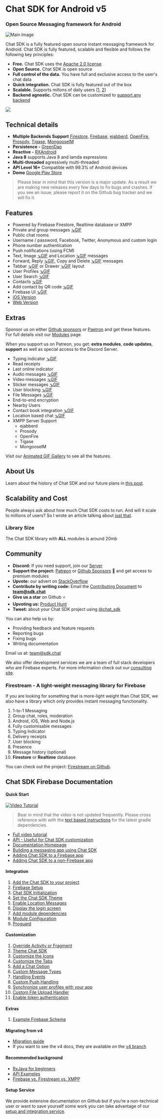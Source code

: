 # Chat SDK for Android v5
### Open Source Messaging framework for Android

![Main Image](https://media.giphy.com/media/L05Bq9WHSP3PUH6uTF/giphy.gif)

Chat SDK is a fully featured open source instant messaging framework for Android. Chat SDK is fully featured, scalable and flexible and follows the following key principles:

- **Free.** Chat SDK uses the [Apache 2.0 license](https://www.apache.org/licenses/LICENSE-2.0)
- **Open Source.** Chat SDK is open source
- **Full control of the data.** You have full and exclusive access to the user's chat data
- **Quick integration.** Chat SDK is fully featured out of the box
- **Scalable.** Supports millons of daily users [[1](https://firebase.google.com/docs/database/usage/limits), [2](https://blog.process-one.net/ejabberd-massive-scalability-1node-2-million-concurrent-users/)]
- **Backend agnostic.** Chat SDK can be customized to [support any backend](https://hackmd.io/@dyR2Vn0UTFaO8tZjyiJyHw/SJUgMoJTU) 

[![](https://raw.githubusercontent.com/chat-sdk/chat-sdk-android/master/graphics/chat-sdk-play.png)](https://play.google.com/store/apps/details?id=sdk.chat.live)

## Technical details

- **Multiple Backends Support** [Firestore](https://firebase.google.com/), [Firebase](https://firebase.google.com/), [ejabberd](https://www.ejabberd.im/), [OpenFire](https://www.igniterealtime.org/projects/openfire/), [Prosody](https://prosody.im/), [Tigase](https://tigase.net/), [MongooseIM](https://mongooseim.readthedocs.io/en/latest/)
- **Persistence -** [GreenDao](http://greenrobot.org/greendao/)
- **Reactive -** [RXAndroid](https://github.com/ReactiveX/RxAndroid)
- **Java 8** supports Java 8 and lamda expressions
- **Multi-threaded** agressively multi-threaded
- **API Level 16+** Compatible with 99.3% of Android devices
- **Demo** [Google Play Store](https://play.google.com/store/apps/details?id=sdk.chat.live)

> Please bear in mind that this version is a major update. As a result we are making new releases every few days to fix bugs and crashes. If you see an issue, please report it on the Github bug tracker and we will fix it. 

## Features

- Powered by Firebase Firestore, Realtime database or XMPP
- Private and group messages [⇘GIF](https://giphy.com/gifs/chat-sdk-group-chat-l10OaBC7ce7zaJKvDe)
- Public chat rooms
- Username / password, Facebook, Twitter, Anonymous and custom login
- Phone number authentication
- Push notifications (using FCM)
- Text, Image [⇘GIF](https://giphy.com/gifs/chat-sdk-image-message-MXLfUgTh3LFjVzC1BV) and Location [⇘GIF](https://giphy.com/gifs/chat-sdk-location-message-gM0wVTbTnG0H8JQuBS) messages
- Forward, Reply [⇘GIF](https://giphy.com/gifs/hQpGyo24gxYFqLPj2E), Copy and Delete [⇘GIF](https://giphy.com/gifs/iD616avkpifElZ6IRl) messages
- Tabbar [⇘GIF](https://giphy.com/gifs/chat-sdk-tabbar-ln715cYWiX9yYVEkCm) or Drawer [⇘GIF](https://giphy.com/gifs/eNRDygZZ7q9n4Yqk3b) layout
- User Profiles [⇘GIF](https://giphy.com/gifs/profile-chat-sdk-UVZIcvzSjBy6ZrJq7E)
- User Search [⇘GIF](https://giphy.com/gifs/search-chat-sdk-ducLm14OeuX0pUzVEl)
- Contacts [⇘GIF](https://giphy.com/gifs/profile-chat-sdk-UVZIcvzSjBy6ZrJq7E)
- Add contact by QR code [⇘GIF](https://giphy.com/gifs/jOnq7hTrHMFEHJDbim)
- Firebase UI [⇘GIF](https://giphy.com/gifs/chat-sdk-firebase-ui-hrps78wBSz49QXbuv3)
- [iOS Version](https://github.com/chat-sdk/chat-sdk-ios)
- [Web Version](https://github.com/chat-sdk/chat-sdk-web)

## Extras

Sponsor us on either [Github sponsors](https://github.com/sponsors/chat-sdk) or [Paetron](https://www.patreon.com/chatsdk) and get these features. For full details visit our [Modules](https://chat-sdk.gitbook.io/chat-sdk/commercial/module-licensing) page.

When you support us on Patreon, you get: **extra modules**, **code updates**, **support** as well as special access to the Discord Server. 

- Typing indicator [⇘GIF](https://giphy.com/gifs/typing-chat-sdk-KxcLVS0IFrRtsM2OjR)
- Read receipts
- Last online indicator
- Audio messages [⇘GIF](https://giphy.com/gifs/hQPw2GZ7dXKlnW8gBb)
- Video messages [⇘GIF](https://giphy.com/gifs/chat-sdk-video-message-U72VXhWW9wIdMcRX4D)
- Sticker messages [⇘GIF](https://giphy.com/gifs/chat-sdk-LmlI3CJtrHhhTkVGAY)
- User blocking [⇘GIF](https://giphy.com/gifs/blocking-chat-sdk-SSiqIHMBddhbyt5US9)
- File Messages [⇘GIF](https://giphy.com/gifs/chat-sdk-file-message-ihAaHtT8POJElt47A7)
- End-to-end encryption
- Nearby Users
- Contact book integration [⇘GIF](https://giphy.com/gifs/TgbLHgDIwcuGX9SDuV)
- Location based chat [⇘GIF](https://giphy.com/gifs/chat-sdk-nearby-users-J5qXSwAhkjLx0Aqk4O)
- XMPP Server Support
	- ejabberd
	- Prosody
	- OpenFire
	- Tigase
	- MongooseIM

Visit our [Animated GIF Gallery](https://giphy.com/channel/chat-sdk) to see all the features.

## About Us

Learn about the history of Chat SDK and our future plans in [this post](https://chat-sdk.gitbook.io/chat-sdk/about-us/history-of-chat-sdk).

## Scalability and Cost

People always ask about how much Chat SDK costs to run. And will it scale to millions of users? So I wrote an article talking about [just that](https://chat-sdk.gitbook.io/chat-sdk/commercial/scalability-and-cost). 

### Library Size

The Chat SDK library with **ALL** modules is around 20mb

## Community

+ **Discord:** If you need support, join our [Server](https://discord.gg/abT5BM4)
+ **Support the project:** [Patreon](https://www.patreon.com/chatsdk) or [Github Sponsors](https://github.com/sponsors/chat-sdk) 🙏 and get access to premium modules
+ **Upvote:** our advert on [StackOverflow](https://meta.stackoverflow.com/questions/394409/open-source-advertising-1h-2020/396154#396154)
+ **Contribute by writing code:** Email the [Contributing
Document](https://github.com/chat-sdk/chat-sdk-ios/blob/master/CONTRIBUTING.md) to [**team@sdk.chat**](mailto:team@sdk.chat)
+ **Give us a star** on Github ⭐
+ **Upvoting us:** [Product Hunt](https://www.producthunt.com/posts/chat-sdk)
+ **Tweet:** about your Chat SDK project using [@chat_sdk](https://mobile.twitter.com/chat_sdk) 

You can also help us by:

+ Providing feedback and feature requests
+ Reporting bugs
+ Fixing bugs
+ Writing documentation

Email us at: [team@sdk.chat](mailto:team@sdk.chat)

We also offer development services we are a team of full stack developers who are Firebase experts.
For more information check out our [consulting site](https://chat-sdk.github.io/hire-us/). 

### Firestream - A light-weight messaging library for Firebase

If you are looking for something that is more-light weight than Chat SDK, we also have a library which only provides instant messaging functionality. 

1. 1-to-1 Messaging
2. Group chat, roles, moderation
3. Android, iOS, Web and Node.js
2. Fully customisable messages
3. Typing Indicator
4. Delivery receipts
5. User blocking
6. Presence
7. Message history (optional)
7. **Firestore** or **Realtime** database

You can check out the project: [Firestream on Github](https://github.com/chat-sdk/firestream-android). 

## Chat SDK Firebase Documentation


#### Quick Start

[![Video Tutorial](https://img.youtube.com/vi/ZzfSd3hc3xw/0.jpg)](https://www.youtube.com/watch?v=ZzfSd3hc3xw)

> Bear in mind that the video is not updated frequently. Please cross reference with with the [text based instructions](https://chat-sdk.gitbook.io/android/setup/add-chat-sdk-to-your-project) for the latest gradle dependencies. 

- [Full video tutorial](https://www.youtube.com/watch?v=ZzfSd3hc3xw)
- [API - Useful for Chat SDK customization](https://chat-sdk.gitbook.io/chat-sdk/guides/api-cheatsheet)
- [Documentation Homepage](https://chat-sdk.gitbook.io/chat-sdk/)
- [Building a messaging app using Chat SDK](https://chat-sdk.gitbook.io/android/getting-started/chat-sdk-quickstart)
- [Adding Chat SDK to a Firebase app](https://chat-sdk.gitbook.io/android/getting-started/getting-started)
- [Adding Chat SDK to a non-Firebase app](https://chat-sdk.gitbook.io/android/getting-started/add-the-chat-sdk-to-a-non-firebase-app)

#### Integration

1. [Add the Chat SDK to your project](https://chat-sdk.gitbook.io/android/setup/add-chat-sdk-to-your-project)
2. [Firebase Setup](https://chat-sdk.gitbook.io/android/setup/untitled)
3. [Chat SDK Initialization](https://chat-sdk.gitbook.io/android/setup/chat-sdk-initialization)
4. [Set the Chat SDK Theme](https://chat-sdk.gitbook.io/android/setup/set-the-chat-sdk-theme)
5. [Enable Location Messages](https://chat-sdk.gitbook.io/android/setup/enable-location-messages)
6. [Display the login screen](https://chat-sdk.gitbook.io/android/setup/authentication-screen)
7. [Add module dependencies](https://chat-sdk.gitbook.io/android/setup/add-additional-modules)
8. [Module Configuration](https://chat-sdk.gitbook.io/android/setup/module-configuration)
9. [Proguard](https://chat-sdk.gitbook.io/android/setup/proguard)

#### Customization

1. [Override Activity or Fragment](https://chat-sdk.gitbook.io/android/api/overriding-activities-and-fragments)
2. [Theme Chat SDK](https://chat-sdk.gitbook.io/android/api/theming)
3. [Customize the Icons](https://chat-sdk.gitbook.io/android/api/customizing-the-icons)
4. [Customize the Tabs](https://chat-sdk.gitbook.io/android/api/tab-customization)
5. [Add a Chat Option](https://chat-sdk.gitbook.io/android/api/add-a-chat-option)
6. [Custom Message Types](https://chat-sdk.gitbook.io/android/api/message-customization)
7. [Handling Events](https://chat-sdk.gitbook.io/android/api/events)
8. [Custom Push Handling](https://chat-sdk.gitbook.io/android/api/overriding-the-push-notification-handler)
8. [Synchronize user profiles with your app](https://chat-sdk.gitbook.io/android/api/integrating-chat-sdk-user-profiles-with-your-app)
9. [Custom File Upload Handler](https://chat-sdk.gitbook.io/chat-sdk/guides/custom-file-upload-handler)
10. [Enable token authentication](https://chat-sdk.gitbook.io/chat-sdk/custom-token-authentication)

#### Extras

1. [Example Firebase Schema](https://chat-sdk.gitbook.io/chat-sdk/guides/firebase-schema)

#### Migrating from v4

- [Migration guide](https://chat-sdk.gitbook.io/android/chat-sdk-v4/updating-from-v4-to-v5)
- If you want to see the v4 docs, they are available on the [v4 branch](https://github.com/chat-sdk/chat-sdk-android/tree/v4)

<!--
#### Customization

- Chat SDK Configuration 
- UI Customization
- Using Chat SDK UI components
- Customizing Chat SDK UI Components
- Custom Authentication using token
- Chat SDK API

-->

#### Recommended background

- [RxJava for beginners](https://medium.com/@factoryhr/understanding-java-rxjava-for-beginners-5eacb8de12ca)
- [API Examples](https://github.com/chat-sdk/chat-sdk-android/tree/master/chat-sdk-demo/src/main/java/sdk/chat/demo/examples/api)
- [Firebase vs. Firestream vs. XMPP](https://chat-sdk.gitbook.io/chat-sdk/commercial/firebase-vs.-firestream-vs.-xmpp)

#### Setup Service

We provide extensive documentation on Github but if you’re a non-technical user or want to save yourself some work you can take advantage of our [setup and integration service](http://chatsdk.co/downloads/chat-sdk-setup-service/).
